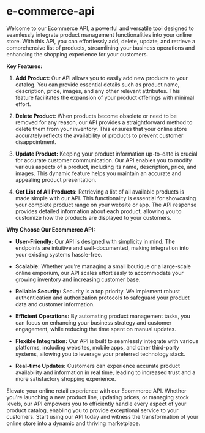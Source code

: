 # e-commerce-api
Welcome to our Ecommerce API, a powerful and versatile tool designed to seamlessly integrate product management functionalities into your online store. With this API, you can effortlessly add, delete, update, and retrieve a comprehensive list of products, streamlining your business operations and enhancing the shopping experience for your customers.

**Key Features:**

1. **Add Product:** Our API allows you to easily add new products to your catalog. You can provide essential details such as product name, description, price, images, and any other relevant attributes. This feature facilitates the expansion of your product offerings with minimal effort.

2. **Delete Product:** When products become obsolete or need to be removed for any reason, our API provides a straightforward method to delete them from your inventory. This ensures that your online store accurately reflects the availability of products to prevent customer disappointment.

3. **Update Product:** Keeping your product information up-to-date is crucial for accurate customer communication. Our API enables you to modify various aspects of a product, including its name, description, price, and images. This dynamic feature helps you maintain an accurate and appealing product presentation.

4. **Get List of All Products:** Retrieving a list of all available products is made simple with our API. This functionality is essential for showcasing your complete product range on your website or app. The API response provides detailed information about each product, allowing you to customize how the products are displayed to your customers.

**Why Choose Our Ecommerce API:**

- **User-Friendly:** Our API is designed with simplicity in mind. The endpoints are intuitive and well-documented, making integration into your existing systems hassle-free.
  
- **Scalable:** Whether you're managing a small boutique or a large-scale online emporium, our API scales effortlessly to accommodate your growing inventory and increasing customer base.
  
- **Reliable Security:** Security is a top priority. We implement robust authentication and authorization protocols to safeguard your product data and customer information.
  
- **Efficient Operations:** By automating product management tasks, you can focus on enhancing your business strategy and customer engagement, while reducing the time spent on manual updates.
  
- **Flexible Integration:** Our API is built to seamlessly integrate with various platforms, including websites, mobile apps, and other third-party systems, allowing you to leverage your preferred technology stack.
  
- **Real-time Updates:** Customers can experience accurate product availability and information in real time, leading to increased trust and a more satisfactory shopping experience.
  
Elevate your online retail experience with our Ecommerce API. Whether you're launching a new product line, updating prices, or managing stock levels, our API empowers you to efficiently handle every aspect of your product catalog, enabling you to provide exceptional service to your customers. Start using our API today and witness the transformation of your online store into a dynamic and thriving marketplace.
